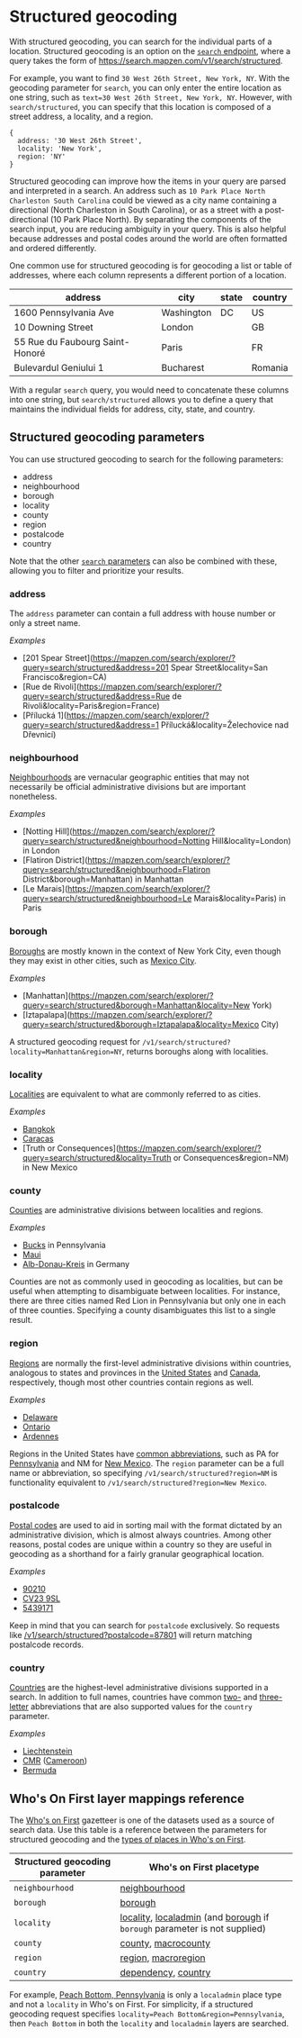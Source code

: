 # Structured geocoding

With structured geocoding, you can search for the individual parts of a location. Structured geocoding is an option on the [`search` endpoint](search.md), where a query takes the form of https://search.mapzen.com/v1/search/structured.

For example, you want to find `30 West 26th Street, New York, NY`. With the geocoding parameter for `search`, you can only enter the entire location as one string, such as `text=30 West 26th Street, New York, NY`. However, with `search/structured`, you can specify that this location is composed of a street address, a locality, and a region.

```
{
  address: '30 West 26th Street',
  locality: 'New York',
  region: 'NY'
}
```

Structured geocoding can improve how the items in your query are parsed and interpreted in a search. An address such as `10 Park Place North Charleston South Carolina` could be viewed as a city name containing a directional (North Charleston in South Carolina), or as a street with a post-directional (10 Park Place North). By separating the components of the search input, you are reducing ambiguity in your query. This is also helpful because addresses and postal codes around the world are often formatted and ordered differently.

One common use for structured geocoding is for geocoding a list or table of addresses, where each column represents a different portion of a location.

| address | city | state | country |
| ------- | ---- | ----- | ------- |
| 1600 Pennsylvania Ave | Washington | DC | US |
| 10 Downing Street | London | | GB |
| 55 Rue du Faubourg Saint-Honoré | Paris | | FR |
| Bulevardul Geniului 1 | Bucharest | | Romania |

With a regular `search` query, you would need to concatenate these columns into one string, but `search/structured` allows you to define a query that maintains the individual fields for address, city, state, and country.

## Structured geocoding parameters

You can use structured geocoding to search for the following parameters:

* address
* neighbourhood
* borough
* locality
* county
* region
* postalcode
* country

Note that the other [`search` parameters](search.md/#available-search-parameters) can also be combined with these, allowing you to filter and prioritize your results.

### address

The `address` parameter can contain a full address with house number or only a street name.

_Examples_

* [201 Spear Street](https://mapzen.com/search/explorer/?query=search/structured&address=201 Spear Street&locality=San Francisco&region=CA)
* [Rue de Rivoli](https://mapzen.com/search/explorer/?query=search/structured&address=Rue de Rivoli&locality=Paris&region=France)
* [Přílucká 1](https://mapzen.com/search/explorer/?query=search/structured&address=1 Přílucká&locality=Želechovice nad Dřevnicí)

### neighbourhood

[Neighbourhoods](https://whosonfirst.mapzen.com/spelunker/placetypes/neighbourhood/) are vernacular geographic entities that may not necessarily be official administrative divisions but are important nonetheless.  

_Examples_

* [Notting Hill](https://mapzen.com/search/explorer/?query=search/structured&neighbourhood=Notting Hill&locality=London) in London
* [Flatiron District](https://mapzen.com/search/explorer/?query=search/structured&neighbourhood=Flatiron District&borough=Manhattan) in Manhattan
* [Le Marais](https://mapzen.com/search/explorer/?query=search/structured&neighbourhood=Le Marais&locality=Paris) in Paris

### borough

[Boroughs](https://whosonfirst.mapzen.com/spelunker/placetypes/borough/) are mostly known in the context of New York City, even though they may exist in other cities, such as [Mexico City](https://whosonfirst.mapzen.com/spelunker/id/857683023/descendants/?exclude=nullisland&placetype=borough).

_Examples_

* [Manhattan](https://mapzen.com/search/explorer/?query=search/structured&borough=Manhattan&locality=New York)
* [Iztapalapa](https://mapzen.com/search/explorer/?query=search/structured&borough=Iztapalapa&locality=Mexico City)

A structured geocoding request for `/v1/search/structured?locality=Manhattan&region=NY`, returns boroughs along with localities.  

### locality

[Localities](https://whosonfirst.mapzen.com/spelunker/placetypes/locality/) are equivalent to what are commonly referred to as cities.  

_Examples_

* [Bangkok](https://mapzen.com/search/explorer/?query=search/structured&locality=Bangkok&country=Thailand)
* [Caracas](https://mapzen.com/search/explorer/?query=search/structured&locality=Caracas&country=Venezuela)
* [Truth or Consequences](https://mapzen.com/search/explorer/?query=search/structured&locality=Truth or Consequences&region=NM) in New Mexico

### county

[Counties](https://whosonfirst.mapzen.com/spelunker/placetypes/county/) are administrative divisions between localities and regions.  

_Examples_

* [Bucks](https://mapzen.com/search/explorer/?query=search/structured&county=Bucks&region=PA) in Pennsylvania
* [Maui](https://mapzen.com/search/explorer/?query=search/structured&county=Maui&region=HI)
* [Alb-Donau-Kreis](https://mapzen.com/search/explorer/?query=search/structured&county=Alb-Donau-Kreis&country=DEU) in Germany

Counties are not as commonly used in geocoding as localities, but can be useful when attempting to disambiguate between localities. For instance, there are three cities named Red Lion in Pennsylvania but only one in each of three counties. Specifying a county disambiguates this list to a single result.  

### region

[Regions](https://whosonfirst.mapzen.com/spelunker/placetypes/region/) are normally the first-level administrative divisions within countries, analogous to states and provinces in the [United States](https://whosonfirst.mapzen.com/spelunker/id/85633793/descendants/?exclude=nullisland&placetype=region) and [Canada](https://whosonfirst.mapzen.com/spelunker/id/85633041/descendants/?exclude=nullisland&placetype=region), respectively, though most other countries contain regions as well.  

_Examples_

* [Delaware](https://mapzen.com/search/explorer/?query=search/structured&region=Delaware)
* [Ontario](https://mapzen.com/search/explorer/?query=search/structured&region=Ontario)
* [Ardennes](https://mapzen.com/search/explorer/?query=search/structured&region=Ardennes)

Regions in the United States have [common abbreviations](https://en.wikipedia.org/wiki/List_of_U.S._state_abbreviations), such as PA for [Pennsylvania](https://whosonfirst.mapzen.com/spelunker/id/85688481/) and NM for [New Mexico](https://whosonfirst.mapzen.com/spelunker/id/85688493/).  The `region` parameter can be a full name or abbreviation, so specifying `/v1/search/structured?region=NM` is functionality equivalent to `/v1/search/structured?region=New Mexico`.  

### postalcode

[Postal codes](https://whosonfirst.mapzen.com/spelunker/placetypes/postalcode/) are used to aid in sorting mail with the format dictated by an administrative division, which is almost always countries.  Among other reasons, postal codes are unique within a country so they are useful in geocoding as a shorthand for a fairly granular geographical location.

_Examples_

* [90210](https://whosonfirst.mapzen.com/spelunker/id/554783991/)
* [CV23 9SL](https://whosonfirst.mapzen.com/spelunker/id/454261459/)
* [5439171](https://whosonfirst.mapzen.com/spelunker/id/538904173/)

Keep in mind that you can search for `postalcode` exclusively. So requests like [/v1/search/structured?postalcode=87801]( https://mapzen.com/search/explorer/?query=search/structured&postalcode=87801) will return matching postalcode records.

### country

[Countries](https://whosonfirst.mapzen.com/spelunker/placetypes/country/) are the highest-level administrative divisions supported in a search. In addition to full names, countries have common [two-](https://en.wikipedia.org/wiki/ISO_3166-1_alpha-2) and [three-letter](https://en.wikipedia.org/wiki/ISO_3166-1_alpha-3) abbreviations that are also supported values for the `country` parameter.  

_Examples_

* [Liechtenstein](https://mapzen.com/search/explorer/?query=search/structured&country=Liechtenstein)
* [CMR](https://mapzen.com/search/explorer/?query=search/structured&country=CMR) ([Cameroon](https://whosonfirst.mapzen.com/spelunker/id/85632245/))
* [Bermuda](https://mapzen.com/search/explorer/?query=search/structured&country=Bermuda)

## Who's On First layer mappings reference

The [Who's on First](https://whosonfirst.mapzen.com/) gazetteer is one of the datasets used as a source of search data. Use this table is a reference between the parameters for structured geocoding and the [types of places in Who's on First](https://whosonfirst.mapzen.com/placetypes/).

| Structured geocoding parameter | Who's on First placetype |
| -------------------- | ------------------------- |
| `neighbourhood`        | [neighbourhood](https://whosonfirst.mapzen.com/spelunker/placetypes/neighbourhood/)             |
| `borough`              | [borough](https://whosonfirst.mapzen.com/spelunker/placetypes/borough/)                   |
| `locality`             | [locality](https://whosonfirst.mapzen.com/spelunker/placetypes/locality/), [localadmin](https://whosonfirst.mapzen.com/spelunker/placetypes/localadmin/) (and [borough](https://whosonfirst.mapzen.com/spelunker/placetypes/borough/) if `borough` parameter is not supplied)      |
| `county`               | [county](https://whosonfirst.mapzen.com/spelunker/placetypes/county/), [macrocounty](https://whosonfirst.mapzen.com/spelunker/placetypes/macrocounty/)       |
| `region`               | [region](https://whosonfirst.mapzen.com/spelunker/placetypes/region/), [macroregion](https://whosonfirst.mapzen.com/spelunker/placetypes/macroregion/)       |
| `country`              | [dependency](https://whosonfirst.mapzen.com/spelunker/placetypes/dependency/), [country](https://whosonfirst.mapzen.com/spelunker/placetypes/country/)       |

For example, [Peach Bottom, Pennsylvania](https://whosonfirst.mapzen.com/spelunker/id/404487863/) is only a `localadmin` place type and not a `locality` in Who's on First. For simplicity, if a structured geocoding request specifies `locality=Peach Bottom&region=Pennsylvania`, then `Peach Bottom` in both the `locality` and `localadmin` layers are searched.
